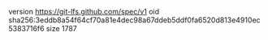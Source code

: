 version https://git-lfs.github.com/spec/v1
oid sha256:3eddb8a54f64cf70a81e4dec98a67ddeb5ddf0fa6520d813e4910ec5383716f6
size 1787
